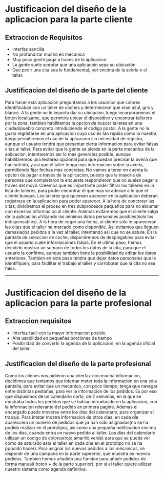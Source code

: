 
# Justificacion del diseño de la aplicacion para la parte cliente

## Extraccion de Requisitos

 - Interfaz sencilla
 - No profundizar mucho en mecanica
 - Muy poca gente paga a traves de la aplicacion
 - La gente suele aceptar que una aplicacoin sepa su ubicación 
 - Que pedir una cita sea lo fundamental, por encima de la averia o el taller.


## Justificacion del diseño de la parte del cliente

Para hacer esta aplicacion preguntamos a los usuarios que colores identificaban con un taller de coches y determinaron que eran azul, gris y blanco. 
A la gente no le importa dar su ubicacion, luego incorporaremos el boton localizame, que permitira ubicar el dispositivo y encontrar tallerers por la zona. tambien habilitamos la opcion de buscar talleres en una ciudad/pueblo concreto introduciendo el codigo postal.
A la gente no le gusta regristarse en una aplicacion cuyo uso es tan rapida como la nuestra, luego permitiremos el uso de la aplicacion sin necesidad de registro, aunque el usuario tendra que presentar cierta informacion para evitar falsas citas al taller.
Para evitar que la gente se pierda en la parte mecanica de la aplicacion, intentaremos ser lo mas generales posible, aunque habilitaremos una textarea opcional para que puedan precisar la averia que han sufrido, y asi que el taller tenga mas informacion sobre la averia, permitiendo fijar fechas mas concretas.
No vamos a tener en cuenta la opcion de pagar a traves de la aplicacion, puesto que la mayoria de personas que completaron la encuesta respondieron que no suelen pagar a traves del movil.
Creemos que es importante poder filtrar los talleres en la lista de talleres, para poder encontrar el que mas se adecue a lo que el cliente busque.
Los talleres que quierean aparecer en la aplicacion deberan registrase en la aplicacion para poder aparecer.
A la hora de concretar las citas, dividiremos el proceo en tres subprocesos pequeños para no abrumar con excesiva informacion al cliente. Ademas evitaremos que el cliente salga de la aplicacion utilizando los minimos datos personales posibles(solo los indispensables).
A la hora de coger una fecha, al cliente solo le apareceran las citas que el taller ha marcado como disponible. Asi evitamos que lleguen demasiados pedidos a la vez al taller, intentando asi que no se sature.
En la pantalla de seleccion de coche, dispondremos de desplegables para evitar que el usuario cuele informaciones falsas.
En el ultimo paso, hemos decidido mostrar un sumario de todos los datos de la cita, para que el usuario la confirme, aunque tambien tiene la posibilidad de editar los datos anteriores. Tambien en este paso tendra que dejar datos personales que le identifiquen, para facilitar el trabajo al taller y corroborar que la cita no sea falsa.

***
# Justificacion del diseño de la aplicacion para la parte profesional

## Extraccion requisitos 

 - Interfaz facil con la mayor informacion posible.
 - Alta usabilidad en pequeñas porciones de tiempo
 - Posibilidad de convertir la agenda de la aplicacion, en la agenda oficial del taller.


## Justificacion del diseño de la parte profesional

Como los clienes nos pidieron una interfaz con mucha informacion, decidimos que teniamos que intentar meter toda la informacion en una sola pantalla, para evitar que un mecanico, con poco tiempo, tenga que navegar entre distintas pestañas, para ver la informacion de los pedidos.
Es por eso que dispusimos de un calendario corto, de 2 semanas, en la que se mostraba todos los pedidos que se habian introducido en la aplicacion, con la informacion relevante del pedido en primera pagina. Ademas el encargado puede moverse entre los dias del calendario, para organizar el trabajo. 
Para intetar mostra informacion de otros dias, en cada dia apareccera un numero de pedidos que ya han sido asignados(no se ha podido realizar en el prototipo), asi como una pequeña notificacion encima de los dias, cuando entra un nuevo pedido al taller.
Los dias del calendario utilizan un codigo de colores(rojo,amarillo,verde) para que se pueda ver como de saturado esta el taller en cada dia( en el prototipo no se ha ppodido hacer).
Para asignar los nuevos pedidos a los mecanicos, se dispondr de una campana en la parte supeerior, que muestra os nuevos pedidos.
Tambien hemos añadido una funcion para añadir pedidos de forma manual( boton + de la parte superior), por si el taller quiere utilizar nuestro sistema como agenda definitiva.

